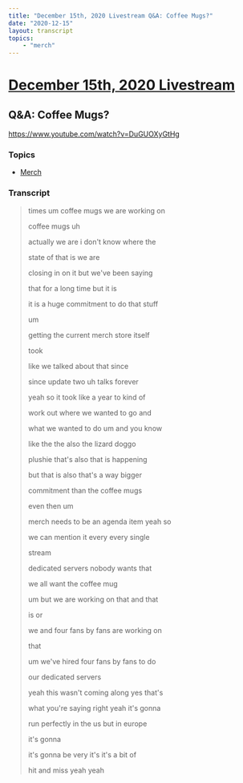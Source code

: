 ```yaml
---
title: "December 15th, 2020 Livestream Q&A: Coffee Mugs?"
date: "2020-12-15"
layout: transcript
topics:
    - "merch"
---
```

# [December 15th, 2020 Livestream](../2020-12-15.md)
## Q&A: Coffee Mugs?
https://www.youtube.com/watch?v=DuGUOXyGtHg

### Topics
* [Merch](../topics/merch.md)

### Transcript

> times um coffee mugs we are working on
>
> coffee mugs uh
>
> actually we are i don't know where the
>
> state of that is we are
>
> closing in on it but we've been saying
>
> that for a long time but it is
>
> it is a huge commitment to do that stuff
>
> um
>
> getting the current merch store itself
>
> took
>
> like we talked about that since
>
> since update two uh talks forever
>
> yeah so it took like a year to kind of
>
> work out where we wanted to go and
>
> what we wanted to do um and you know
>
> like the the also the lizard doggo
>
> plushie that's also that is happening
>
> but that is also that's a way bigger
>
> commitment than the coffee mugs
>
> even then um
>
> merch needs to be an agenda item yeah so
>
> we can mention it every every single
>
> stream
>
>  dedicated servers nobody wants that
>
> we all want the coffee mug
>
> um but we are working on that and that
>
> is or
>
> we and four fans by fans are working on
>
> that
>
> um we've hired four fans by fans to do
>
> our dedicated servers
>
> yeah this wasn't coming along yes that's
>
> what you're saying right yeah it's gonna
>
> run perfectly in the us but in europe
>
> it's gonna
>
> it's gonna be very it's it's a bit of
>
> hit and miss yeah yeah
>
